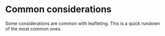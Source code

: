 # Common considerations

Some considerations are common with leafleting. This is a quick rundown of the
most common ones.    


<!--how-many-fliers-should-i-bring.md-->
<!--what-if-people-get-angry.md-->
<!--what-if-i-dont-know-the-answer.md-->
<!--leafleting-is-scary.md-->
<!--do-you-give-fliers-to-children.md-->
<!--what-about-the-law-and-police.md-->
